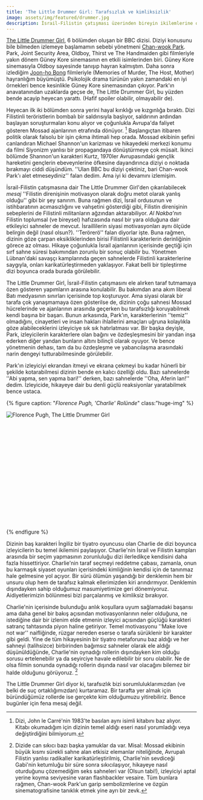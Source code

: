```yaml
---
title: 'The Little Drummer Girl: Tarafsızlık ve kimliksizlik'
image: assets/img/featured/drummer.jpg
description: İsrail-Filistin çatışması üzerinden bireyin ikilemlerine odaklanan başarılı bir mini dizi.
--- 
```


[The Little Drummer Girl](https://www.imdb.com/title/tt7598448/?ref_=nv_sr_1), 6 bölümden oluşan bir BBC dizisi. Diziyi konusunu bile bilmeden izlemeye başlamamın sebebi yönetmeni [Chan-wook Park](https://www.imdb.com/name/nm0661791/?ref_=nv_sr_1). Park, Joint Security Area, Oldboy, Thirst ve The Handmaiden gibi filmleriyle yakın dönem Güney Kore sinemasının en etkili isimlerinden biri. Güney Kore sinemasıyla Oldboy sayesinde tanışıp hayran kalmıştım. Daha sonra izlediğim [Joon-ho Bong](https://www.imdb.com/name/nm0094435/?ref_=fn_al_nm_1) filmleriyle (Memories of Murder, The Host, Mother) hayranlığım büyümüştü. Psikolojik drama türünün yakın zamandaki en iyi örnekleri bence kesinlikle Güney Kore sinemasından çıkıyor. Park'ın anavatanından uzaklarda geçse de, The Little Drummer Girl, bu yüzden bende acayip heyecan yarattı. (Hafif spoiler olabilir, olmayabilir de).

Heyecan ilk iki bölümden sonra yerini hayal kırıklığı ve kızgınlığa bıraktı. Dizi Filistinli teröristlerin bombalı bir saldırısıyla başlıyor, saldırının ardından başlayan soruşturmaları konu alıyor ve çoğunlukla Avrupa'da faliyet gösteren Mossad ajanlarının etrafında dönüyor. [^1] Başlangıçtan itibaren politik olarak falsolu bir işin çıkma ihtimali hep orada. Mossad ekibinin şefini canlandıran Michael Shannon'un karizması ve hikayedeki merkezi konumu da filmi Siyonizm yanlısı bir propagandaya dönüştürmeye çok müsait. İkinci bölümde Shannon'un karakteri Kurtz, 1970ler Avrupasındaki gençlik hareketini gençlerin ebeveynlerine öfkesine dayandırınca diziyi o noktada bırakmayı ciddi düşündüm. ''Ulan BBC bu diziyi çektiniz, bari Chan-wook Park'ı alet etmeseydiniz'' falan dedim. Ama iyi ki devamını izlemişim. 

İsrail-Filistin çatışmasına dair The Little Drummer Girl'den çıkarılabilecek _mesaj_ ''Filistin direnişinin motivasyon olarak doğru metot olarak yanlış olduğu'' gibi bir şey sanırım. Buna rağmen dizi, İsrail ordusunun ve istihbaratının acımasızlığını ve vahşetini gösterdiği gibi, Filistin direnişinin sebeplerini de Filistinli militanların ağzından aktarabiliyor. _Al Nakba'nın_ Filistin toplumsal (ve bireysel) hafızasında nasıl bir yara olduğuna dair etkileyici sahneler de mevcut. İsraillilerin siyasi motivasyonları aynı ölçüde belirgin değil (nasıl olsun?). ''Terörerö'' falan diyorlar işte. Buna rağmen, dizinin göze çarpan eksikliklerinden birisi Filistinli karakterlerin derinliğinin görece az olması. Hikaye çoğunlukla İsrail ajanlarının içerisinde geçtiği için sırf sahne süresi bakımından zorunlu bir sonuç olabilir bu. Yönetmen Lübnan'daki savaşçı kamplarında geçen sahnelerde Filistinli karakterlerine saygıyla, onları karikatürleştirmeden yaklaşıyor. Fakat belli bir tipleştirme dizi boyunca orada burada görülebilir. 

The Little Drummer Girl, İsrail-Filistin çatışmasını ele alırken taraf tutmamaya özen gösteren yapımların arasına konulabilir. Bu bakımdan ana akım liberal Batı medyasının sınırları içerisinde top koşturuyor. Ama siyasi olarak bir tarafa çok yanaşmamaya özen gösterilse de, dizinin çoğu sahnesi Mossad hücrelerinde ve ajanlarının arasında geçerken bu tarafsızlığı koruyabilmek kendi başına bir başarı. Bunun arkasında, Park'ın, karakterlerinin ''temiz'' olmadığını, cinayetleri ve insan hakları ihlallerini amaçları uğruna kolaylıkla göze alabileceklerini izleyiciye sık sık hatırlatması var. Bir başka deyişle, Park, izleyicilerin karakterlere olan bağını ve özdeşleşmesini bir yandan inşa ederken diğer yandan bunların altını bilinçli olarak oyuyor. Ve bence yönetmenin dehası, tam da bu özdeşleşme ve yabancılaşma arasındaki narin dengeyi tutturabilmesinde görülebilir. 

Park'ın izleyiciyi ekrandan itmeyi ve ekrana çekmeyi bu kadar hünerli bir şekilde kotarabilmesi dizinin bende en kalıcı özelliği oldu. Bazı sahnelerde ''Abi yapma, sen yapma bari!'' derken, bazı sahnelerde ''Oha, Aferin lan!'' dedim. İzleyicide, hikayeye dair bu denli güçlü reaksiyonlar yaratabilmek bence ustaca. 

{% figure caption: "_Florence Pugh, 'Charlie' Rolünde_" class:"huge-img" %}
<div class="ratio-box" style="padding-bottom: 57.85%">
<img alt="Florence Pugh, The Little Drummer Girl" class="lazyload" data-sizes="auto" data-lowsrc="/assets/img/huge/little-drummer-2-lq.jpg" data-srcset="/assets/img/huge/little-drummer-2-900.jpg 900w, /assets/img/huge/little-drummer-2-1400.jpg 1400w, /assets/img/huge/little-drummer-2.jpg 1900w">
</div>
{% endfigure %}

Dizinin baş karakteri İngiliz bir tiyatro oyuncusu olan Charlie de dizi boyunca izleyicilerin bu temel ikilemini paylaşıyor. Charlie'nin İsrail ve Filistin kampları arasında bir seçim yapmasının zorunluluğu dizi ilerledikçe kendisini daha fazla hissettiriyor. Charlie'nin taraf seçmeyi reddetme çabası, zamanla, onun bu karmaşık siyaset oyunları içerisindeki kimliğinin kendisi için de tanınmaz hale gelmesine yol açıyor. Bir sürü ölümün yaşandığı bir denklemin hem bir unsuru olup hem de tarafsız kalmak ellerimizden kiri arındırmıyor. Denklemin dışındayken sahip olduğumuz masumiyetimize geri dönemiyoruz. Aidiyetlerimizin bölünmesi bizi parçalanmış ve kimliksiz bırakıyor. 

Charlie'nin içerisinde bulunduğu anlık koşullara uyum sağlamadaki başarısı ama daha genel bir bakış açısından motivasyonlarının neler olduğuna, ne istediğine dair bir izlenim elde etmenin izleyici açısından güçlüğü karakteri satranç tahtasında piyon haline getiriyor. Temel motivasyonu ''Make love not war'' naifliğinde, rüzgar nereden eserse o tarafa sürüklenir bir karakter gibi geldi. Yine de tüm hikayesinin bir tiyatro metaforunu baz aldığı ve her sahneyi (talihsizce) birbirinden bağımsız sahneler olarak ele aldığı düşünüldüğünde, Charlie'nin oynadığı rollerin dışındayken kim olduğu sorusu ertelenebilir ya da seyirciye havale edilebilir bir soru olabilir. Ne de olsa filmin sonunda oynadığı rollerin dışında nasıl var olacağını bilemez bir halde olduğunu görüyoruz. [^2]

The Little Drummer Girl diyor ki, tarafsızlık bizi sorumluluklarımızdan (ve belki de suç ortaklığımızdan) kurtaramaz. Bir tarafta yer almak için büründüğümüz rollerde ise gerçekte kim olduğumuzu yitirebiliriz. Bence bugünler için fena mesaj değil. 








[^1]:	Dizi, John le Carré'nin 1983'te basılan aynı isimli kitabını baz alıyor. Kitabı okumadığım için dizinin temel aldığı eseri nasıl yorumladığı veya değiştirdiğini bilmiyorum. 

[^2]:	Dizide can sıkıcı bazı başka yamuklar da var. Misal: Mossad ekibinin büyük kısmı sürekli sahne alan etkisiz elemanlar niteliğinde, Avrupalı Filistin yanlısı radikaller karikatürleştirilmiş, Charlie'nin sevdiceği Gabi'nin ketumluğu bir süre sonra sıkıcılaşıyor, hikayeye nasıl oturduğunu çözemediğim seks sahneleri var (Olsun tabi!), izleyiciyi aptal yerine koyma seviyesine varan flashbackler vesaire. Tüm bunlara rağmen, Chan-wook Park'un garip sembolizmlerine ve özgün sinematografisine tanıklık etmek yine ayrı bir zevk.
